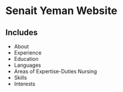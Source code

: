 # Senait Yeman Website

## Includes

- About
- Experience
- Education
- Languages
- Areas of Expertise-Duties Nursing
- Skills
- Interests
